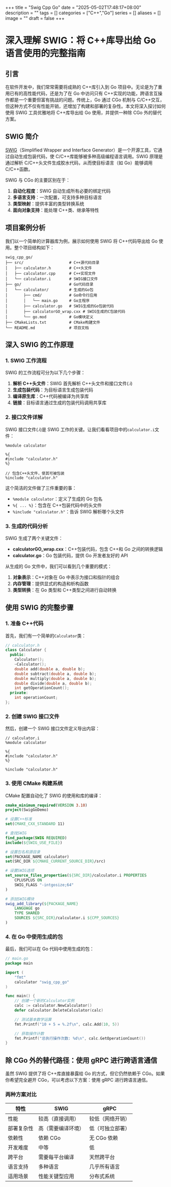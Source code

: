 +++
title = "Swig Cpp Go"
date = "2025-05-02T17:48:17+08:00"
description = ""
tags = []
categories = ["C++","Go"]
series = []
aliases = []
image = ""
draft = false
+++

# 深入理解 SWIG：将 C++库导出给 Go 语言使用的完整指南

## 引言

在软件开发中，我们常常需要将成熟的 C++库引入到 Go 项目中。无论是为了重用已有的高性能代码，还是为了在 Go 中访问只有 C++实现的功能，跨语言互操作都是一个重要但富有挑战的问题。传统上，Go 通过 CGo 机制与 C/C++交互，但这种方式不仅有性能开销，还增加了构建和部署的复杂性。本文将深入探讨如何使用 SWIG 工具优雅地将 C++库导出给 Go 使用，并提供一种除 CGo 外的替代方案。

## SWIG 简介

[SWIG](https://www.swig.org/Doc4.0/Go.html)（Simplified Wrapper and Interface Generator）是一个开源工具，它通过自动生成包装代码，使 C/C++库能够被多种高级编程语言调用。SWIG 原理是通过解析 C/C++头文件生成胶水代码，从而使目标语言（如 Go）能够调用 C/C++函数。

SWIG 与 CGo 的主要区别在于：

1. **自动化程度**：SWIG 自动生成所有必要的绑定代码
2. **多语言支持**：一次配置，可支持多种目标语言
3. **类型映射**：提供丰富的类型转换系统
4. **面向对象支持**：能处理 C++类、继承等特性

## 项目案例分析

我们以一个简单的计算器库为例，展示如何使用 SWIG 将 C++代码导出给 Go 使用。整个项目结构如下：

```
swig_cpp_go/
├── src/                    # C++源代码目录
│   ├── calculator.h        # C++头文件
│   ├── calculator.cpp      # C++实现文件
│   └── calculator.i        # SWIG接口文件
├── go/                     # Go代码目录
│   └── calculator/         # 生成的Go包
│       ├── cmd/            # Go命令行应用
│       │   └── main.go     # Go主程序
│       ├── calculator.go   # SWIG生成的Go包装代码
│       ├── calculatorGO_wrap.cxx # SWIG生成的C包装代码
│       └── go.mod          # Go模块定义
├── CMakeLists.txt          # CMake构建文件
└── README.md               # 项目文档
```

## 深入 SWIG 的工作原理

### 1. SWIG 工作流程

SWIG 的工作流程可分为以下几个步骤：

1. **解析 C++头文件**：SWIG 首先解析 C++头文件和接口文件(.i)
2. **生成包装代码**：为目标语言生成包装代码
3. **编译原生库**：C++代码被编译为共享库
4. **链接**：目标语言通过生成的包装代码调用共享库

### 2. 接口文件详解

SWIG 接口文件(.i)是 SWIG 工作的关键。让我们看看项目中的`calculator.i`文件：

```swig
%module calculator

%{
#include "calculator.h"
%}

// 包含C++头文件，使其可被包装
%include "calculator.h"
```

这个简洁的文件做了三件重要的事：

- `%module calculator`：定义了生成的 Go 包名
- `%{ ... %}`：包含在 C++包装代码中的头文件
- `%include "calculator.h"`：告诉 SWIG 解析哪个头文件

### 3. 生成的代码分析

SWIG 生成了两个关键文件：

- **calculatorGO_wrap.cxx**：C++包装代码，包含 C++和 Go 之间的转换逻辑
- **calculator.go**：Go 包装代码，提供 Go 开发者友好的 API

从生成的 Go 文件中，我们可以看到几个重要的模式：

1. **对象表示**：C++对象在 Go 中表示为接口和指针的组合
2. **内存管理**：提供显式的构造和析构函数
3. **类型转换**：在 Go 类型和 C++类型之间进行自动转换

## 使用 SWIG 的完整步骤

### 1. 准备 C++代码

首先，我们有一个简单的`Calculator`类：

```cpp
// calculator.h
class Calculator {
  public:
    Calculator();
    ~Calculator();
    double add(double a, double b);
    double subtract(double a, double b);
    double multiply(double a, double b);
    double divide(double a, double b);
    int getOperationCount();
  private:
    int operationCount;
};
```

### 2. 创建 SWIG 接口文件

然后，创建一个 SWIG 接口文件定义导出内容：

```swig
// calculator.i
%module calculator

%{
#include "calculator.h"
%}

%include "calculator.h"
```

### 3. 使用 CMake 构建系统

CMake 配置自动化了 SWIG 的使用和库的编译：

```cmake
cmake_minimum_required(VERSION 3.10)
project(SwigGoDemo)

# 设置C++标准
set(CMAKE_CXX_STANDARD 11)

# 查找SWIG
find_package(SWIG REQUIRED)
include(${SWIG_USE_FILE})

# 设置包名和源目录
set(PACKAGE_NAME calculator)
set(SRC_DIR ${CMAKE_CURRENT_SOURCE_DIR}/src)

# 设置SWIG选项
set_source_files_properties(${SRC_DIR}/calculator.i PROPERTIES
    CPLUSPLUS ON
    SWIG_FLAGS "-intgosize;64"
)

# 添加SWIG模块
swig_add_library(${PACKAGE_NAME}
    LANGUAGE go
    TYPE SHARED
    SOURCES ${SRC_DIR}/calculator.i ${CPP_SOURCES}
)
```

### 4. 在 Go 中使用生成的包

最后，我们可以在 Go 代码中使用生成的包：

```go
// main.go
package main

import (
    "fmt"
    calculator "swig_cpp_go"
)

func main() {
    // 创建一个新的Calculator实例
    calc := calculator.NewCalculator()
    defer calculator.DeleteCalculator(calc)

    // 测试基本数学运算
    fmt.Printf("10 + 5 = %.2f\n", calc.Add(10, 5))

    // 获取操作计数
    fmt.Printf("总执行操作次数: %d\n", calc.GetOperationCount())
}
```

## 除 CGo 外的替代路径：使用 gRPC 进行跨语言通信

虽然 SWIG 提供了将 C++库直接暴露给 Go 的方式，但它仍然依赖于 CGo。如果你希望完全避开 CGo，可以考虑以下方案：使用 gRPC 进行跨语言通信。

### 两种方案对比

| 特性       | SWIG               | gRPC             |
| ---------- | ------------------ | ---------------- |
| 性能       | 较高（直接调用）   | 较低（网络开销） |
| 部署复杂性 | 高（需要编译环境） | 低（可独立部署） |
| 依赖性     | 依赖 CGo           | 无 CGo 依赖      |
| 开发难度   | 中等               | 低               |
| 跨平台     | 需要每平台编译     | 天然跨平台       |
| 语言支持   | 多种语言           | 几乎所有语言     |
| 适用场景   | 性能关键型应用     | 分布式系统       |
